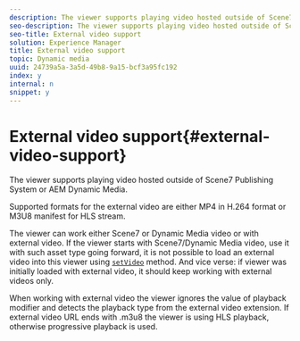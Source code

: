 ```yaml
---
description: The viewer supports playing video hosted outside of Scene7 Publishing System or AEM Dynamic Media.
seo-description: The viewer supports playing video hosted outside of Scene7 Publishing System or AEM Dynamic Media.
seo-title: External video support
solution: Experience Manager
title: External video support
topic: Dynamic media
uuid: 24739a5a-3a5d-49b8-9a15-bcf3a95fc192
index: y
internal: n
snippet: y
---
```


# External video support{#external-video-support}

The viewer supports playing video hosted outside of Scene7 Publishing System or AEM Dynamic Media.

 Supported formats for the external video are either MP4 in H.264 format or M3U8 manifest for HLS stream.

The viewer can work either Scene7 or Dynamic Media video or with external video. If the viewer starts with Scene7/Dynamic Media video, use it with such asset type going forward, it is not possible to load an external video into this viewer using [ `setVideo`](../../c-html5-s7-aem-asset-viewers/c-html5-video-reference/c-html5-video-viewer-20-javascriptapiref/r-html5-video-viewer-20-javascriptapiref-setvideo.md#reference-85d3422d6ce64a36ac74827120b5a17c) method. And vice verse: if viewer was initially loaded with external video, it should keep working with external videos only.

When working with external video the viewer ignores the value of playback modifier and detects the playback type from the external video extension. If external video URL ends with .m3u8 the viewer is using HLS playback, otherwise progressive playback is used. 
